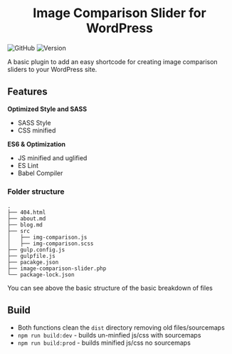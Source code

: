 
<h1 align="center">
  Image Comparison Slider for WordPress
</h1>

![GitHub](https://img.shields.io/github/license/mashape/apistatus.svg) ![Version](https://img.shields.io/badge/version-1.0.0-blue.svg?style=flat)


A basic plugin to add an easy shortcode for creating image comparison sliders to your WordPress site.

## Features

**Optimized Style and SASS**
* SASS Style
* CSS minified

**ES6 & Optimization**
* JS minified and uglified
* ES Lint
* Babel Compiler

### Folder structure
```
.
├── 404.html
├── about.md
├── blog.md
├── src 
│   ├── img-comparison.js
│   ├── img-comparison.scss
├── gulp.config.js 
├── gulpfile.js 
├── pacakge.json
├── image-comparison-slider.php
└── package-lock.json
```
You can see above the basic structure of the basic breakdown of files

## Build
* Both functions clean the `dist` directory removing old files/sourcemaps
* `npm run build:dev` - builds un-minfied js/css with sourcemaps
* `npm run build:prod` - builds minified js/css no sourcemaps

